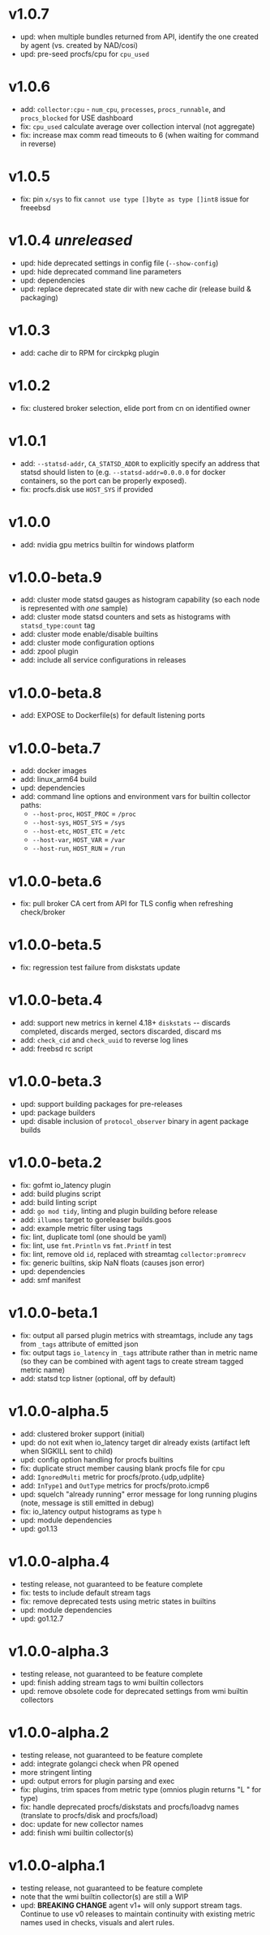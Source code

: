 # v1.0.7

* upd: when multiple bundles returned from API, identify the one created by agent (vs. created by NAD/cosi)
* upd: pre-seed procfs/cpu for `cpu_used`

# v1.0.6

* add: `collector:cpu` - `num_cpu`, `processes`, `procs_runnable`, and `procs_blocked` for USE dashboard
* fix: `cpu_used` calculate average over collection interval (not aggregate)
* fix: increase max comm read timeouts to 6 (when waiting for command in reverse)

# v1.0.5

* fix: pin `x/sys` to fix `cannot use type []byte as type []int8` issue for freeebsd

# v1.0.4 _unreleased_

* upd: hide deprecated settings in config file (`--show-config`)
* upd: hide deprecated command line parameters
* upd: dependencies
* upd: replace deprecated state dir with new cache dir (release build & packaging)

# v1.0.3

* add: cache dir to RPM for circkpkg plugin

# v1.0.2

* fix: clustered broker selection, elide port from cn on identified owner

# v1.0.1

* add: `--statsd-addr`, `CA_STATSD_ADDR` to explicitly specify an address that statsd should listen to (e.g. `--statsd-addr=0.0.0.0` for docker containers, so the port can be properly exposed).
* fix: procfs.disk use `HOST_SYS` if provided

# v1.0.0

* add: nvidia gpu metrics builtin for windows platform

# v1.0.0-beta.9

* add: cluster mode statsd gauges as histogram capability (so each node is represented with _one_ sample)
* add: cluster mode statsd counters and sets as histograms with `statsd_type:count` tag
* add: cluster mode enable/disable builtins
* add: cluster mode configuration options
* add: zpool plugin
* add: include all service configurations in releases

# v1.0.0-beta.8

* add: EXPOSE to Dockerfile(s) for default listening ports

# v1.0.0-beta.7

* add: docker images
* add: linux_arm64 build
* upd: dependencies
* add: command line options and environment vars for builtin collector paths:
  * `--host-proc`, `HOST_PROC` = `/proc`
  * `--host-sys`, `HOST_SYS` = `/sys`
  * `--host-etc`, `HOST_ETC` = `/etc`
  * `--host-var`, `HOST_VAR` = `/var`
  * `--host-run`, `HOST_RUN` = `/run`

# v1.0.0-beta.6

* fix: pull broker CA cert from API for TLS config when refreshing check/broker

# v1.0.0-beta.5

* fix: regression test failure from diskstats update

# v1.0.0-beta.4

* add: support new metrics in kernel 4.18+ `diskstats` -- discards completed, discards merged, sectors discarded, discard ms
* add: `check_cid` and `check_uuid` to reverse log lines
* add: freebsd rc script

# v1.0.0-beta.3

* upd: support building packages for pre-releases
* upd: package builders
* upd: disable inclusion of `protocol_observer` binary in agent package builds

# v1.0.0-beta.2

* fix: gofmt io_latency plugin
* add: build plugins script
* add: build linting script
* add: `go mod tidy`, linting and plugin building before release
* add: `illumos` target to goreleaser builds.goos
* add: example metric filter using tags
* fix: lint, duplicate toml (one should be yaml)
* fix: lint, use `fmt.Println` vs `fmt.Printf` in test
* fix: lint, remove old `id`, replaced with streamtag `collector:promrecv`
* fix: generic builtins, skip NaN floats (causes json error)
* upd: dependencies
* add: smf manifest

# v1.0.0-beta.1

* fix: output all parsed plugin metrics with streamtags, include any tags from `_tags` attribute of emitted json
* fix: output tags `io_latency` in `_tags` attribute rather than in metric name (so they can be combined with agent tags to create stream tagged metric name)
* add: statsd tcp listner (optional, off by default)

# v1.0.0-alpha.5

* add: clustered broker support (initial)
* upd: do not exit when io_latency target dir already exists (artifact left when SIGKILL sent to child)
* upd: config option handling for procfs builtins
* fix: duplicate struct member causing blank procfs file for cpu
* add: `IgnoredMulti` metric for procfs/proto.{udp,udplite}
* add: `InType1` and `OutType` metrics for procfs/proto.icmp6
* upd: squelch "already running" error message for long running plugins (note, message is still emitted in debug)
* fix: io_latency output histograms as type `h`
* upd: module dependencies
* upd: go1.13

# v1.0.0-alpha.4

* testing release, not guaranteed to be feature complete
* fix: tests to include default stream tags
* fix: remove deprecated tests using metric states in builtins
* upd: module dependencies
* upd: go1.12.7

# v1.0.0-alpha.3

* testing release, not guaranteed to be feature complete
* upd: finish adding stream tags to wmi builtin collectors
* upd: remove obsolete code for deprecated settings from wmi builtin collectors

# v1.0.0-alpha.2

* testing release, not guaranteed to be feature complete
* add: integrate golangci check when PR opened
* more stringent linting
* upd: output errors for plugin parsing and exec
* fix: plugins, trim spaces from metric type (omnios plugin returns "L " for type)
* fix: handle deprecated procfs/diskstats and procfs/loadvg names (translate to procfs/disk and procfs/load)
* doc: update for new collector names
* add: finish wmi builtin collector(s)

# v1.0.0-alpha.1

* testing release, not guaranteed to be feature complete
* note that the wmi builtin collector(s) are still a WIP
* upd: **BREAKING CHANGE** agent v1+ will only support stream tags. Continue to use v0 releases to maintain continuity with existing metric names used in checks, visuals and alert rules.
